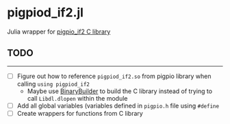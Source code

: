 # pigpiod_if2.jl
Julia wrapper for [pigpio_if2 C library](https://abyz.me.uk/rpi/pigpio/pdif2.html)

## TODO
---
- [ ] Figure out how to reference `pigpiod_if2.so` from pigpio library when calling `using pigpiod_if2`
  - Maybe use [BinaryBuilder](https://docs.binarybuilder.org/stable/) to build the C library instead of trying to call `Libdl.dlopen` within the module
- [ ] Add all global variables (variables defined in `pigpio.h` file using `#define`
- [ ] Create wrappers for functions from C library
